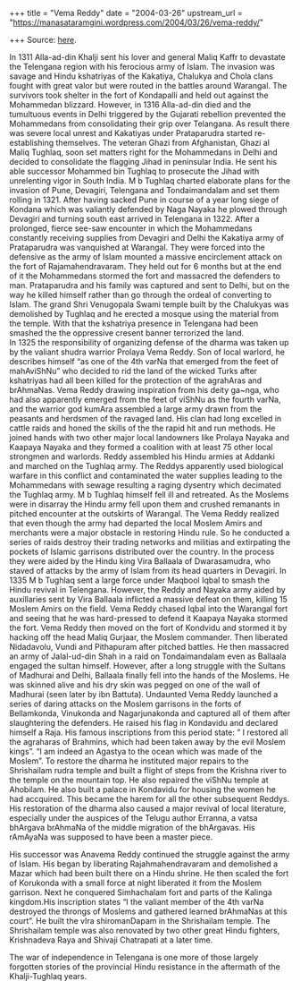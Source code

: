 +++
title = "Vema Reddy"
date = "2004-03-26"
upstream_url = "https://manasataramgini.wordpress.com/2004/03/26/vema-reddy/"

+++
Source: [here](https://manasataramgini.wordpress.com/2004/03/26/vema-reddy/).

In 1311 Alla-ad-din Khalji sent his lover and general Maliq Kaffr to
devastate the Telengana region with his ferocious army of Islam. The
invasion was savage and Hindu kshatriyas of the Kakatiya, Chalukya and
Chola clans fought with great valor but were routed in the battles
around Warangal. The survivors took shelter in the fort of Kondapalli
and held out against the Mohammedan blizzard. However, in 1316
Alla-ad-din died and the tumultuous events in Delhi triggered by the
Gujarati rebellion prevented the Mohammedans from consolidating their
grip over Telangana. As result there was severe local unrest and
Kakatiyas under Prataparudra started re-establishing themselves. The
veteran Ghazi from Afghanistan, Ghazi al Maliq Tughlaq, soon set matters
right for the Mohammedans in Delhi and decided to consolidate the
flagging Jihad in peninsular India. He sent his able successor Mohammed
bin Tughlaq to prosecute the Jihad with unrelenting vigor in South
India. M b Tughlaq charted elaborate plans for the invasion of Pune,
Devagiri, Telengana and Tondaimandalam and set them rolling in 1321.
After having sacked Pune in course of a year long siege of Kondana which
was valiantly defended by Naga Nayaka he plowed through Devagiri and
turning south east arrived in Telengana in 1322. After a prolonged,
fierce see-saw encounter in which the Mohammedans constantly receiving
supplies from Devagiri and Delhi the Kakatiya army of Prataparudra was
vanquished at Warangal. They were forced into the defensive as the army
of Islam mounted a massive encirclement attack on the fort of
Rajamahendravaram. They held out for 6 months but at the end of it the
Mohammedans stormed the fort and massacred the defenders to man.
Prataparudra and his family was captured and sent to Delhi, but on the
way he killed himself rather than go through the ordeal of converting to
Islam. The grand Shri Venugopala Swami temple built by the Chalukyas was
demolished by Tughlaq and he erected a mosque using the material from
the temple. With that the kshatriya presence in Telengana had been
smashed the the oppressive cresent banner terrorized the land.  
In 1325 the responsibility of organizing defense of the dharma was taken
up by the valiant shudra warrior Prolaya Vema Reddy. Son of local
warlord, he describes himself “as one of the 4th varNa that emerged from
the feet of mahAviShNu” who decided to rid the land of the wicked Turks
after kshatriyas had all been killed for the protection of the agrahAras
and brAhmaNas. Vema Reddy drawing inspiration from his deity ga\~nga,
who had also apparently emerged from the feet of viShNu as the fourth
varNa, and the warrior god kumAra assembled a large army drawn from the
peasants and herdsmen of the ravaged land. His clan had long excelled in
cattle raids and honed the skills of the the rapid hit and run methods.
He joined hands with two other major local landowners like Prolaya
Nayaka and Kaapaya Nayaka and they formed a coalition with at least 75
other local strongmen and warlords. Reddy assembled his Hindu armies at
Addanki and marched on the Tughlaq army. The Reddys apparently used
biological warfare in this conflict and contaminated the water supplies
leading to the Mohammedans with sewage resulting a raging dysentry which
decimated the Tughlaq army. M b Tughlaq himself fell ill and retreated.
As the Moslems were in disarray the Hindu army fell upon them and
crushed remanants in pitched encounter at the outskirts of Warangal. The
Vema Reddy realized that even though the army had departed the local
Moslem Amirs and merchants were a major obstacle in restoring Hindu
rule. So he conducted a series of raids destroy their trading networks
and militias and extirpating the pockets of Islamic garrisons
distributed over the country. In the process they were aided by the
Hindu king Vira Ballaala of Dwarasamudra, who staved of attacks by the
army of Islam from its head quarters in Devagiri. In 1335 M b Tughlaq
sent a large force under Maqbool Iqbal to smash the Hindu revival in
Telengana. However, the Reddy and Nayaka army aided by auxillaries sent
by Vira Ballaala inflicted a massive defeat on them, killing 15 Moslem
Amirs on the field. Vema Reddy chased Iqbal into the Warangal fort and
seeing that he was hard-pressed to defend it Kaapaya Nayaka stormed the
fort. Vema Reddy then moved on the fort of Kondvidu and stormed it by
hacking off the head Maliq Gurjaar, the Moslem commander. Then liberated
Nidadavolu, Vundi and Pithapuram after pitched battles. He then
massacred an army of Jalal-ud-din Shah in a raid on Tondaimandalam even
as Ballaala engaged the sultan himself. However, after a long struggle
with the Sultans of Madhurai and Delhi, Ballaala finally fell into the
hands of the Moslems. He was skinned alive and his dry skin was pegged
on one of the wall of Madhurai (seen later by ibn Battuta). Undaunted
Vema Reddy launched a series of daring attacks on the Moslem garrisons
in the forts of Bellamkonda, Vinukonda and Nagarjunakonda and captured
all of them after slaughtering the defenders. He raised his flag in
Kondavidu and declared himself a Raja. His famous inscriptions from this
period state: ” I restored all the agraharas of Brahmins, which had been
taken away by the evil Moslem kings”. “I am indeed an Agastya to the
ocean which was made of the Moslem”. To restore the dharma he instituted
major repairs to the Shrishailam rudra temple and built a flight of
steps from the Krishna river to the temple on the mountain top. He also
repaired the viShNu temple at Ahobilam. He also built a palace in
Kondavidu for housing the women he had accquired. This became the harem
for all the other subsequent Reddys. His restoration of the dharma also
caused a major revival of local literature, especially under the
auspices of the Telugu author Erranna, a vatsa bhArgava brAhmaNa of the
middle migration of the bhArgavas. His rAmAyaNa was supposed to have
been a master piece.

His successor was Anavema Reddy continued the struggle against the army
of Islam. His began by liberating Rajahmahendravaram and demolished a
Mazar which had been built there on a Hindu shrine. He then scaled the
fort of Korukonda with a small force at night liberated it from the
Moslem garrison. Next he conquered Simhachalam fort and parts of the
Kalinga kingdom.His inscription states “I the valiant member of the 4th
varNa destroyed the throngs of Moslems and gathered learned brAhmaNas at
this court”. He built the vIra shiromanDapam in the Shrishailam temple.
The Shrishailam temple was also renovated by two other great Hindu
fighters, Krishnadeva Raya and Shivaji Chatrapati at a later time.

The war of independence in Telengana is one more of those largely
forgotten stories of the provincial Hindu resistance in the aftermath of
the Khalji-Tughlaq years.

